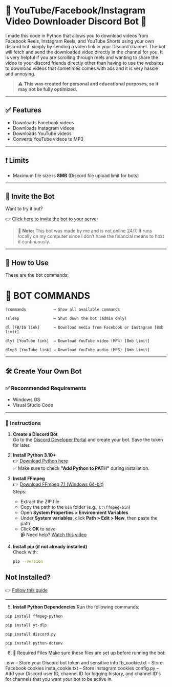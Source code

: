
# 🍵 YouTube/Facebook/Instagram Video Downloader Discord Bot 🍵

I made this code in Python that allows you to download videos from Facebook Reels, Instagram Reels, and YouTube Shorts using your own discord bot. simply by sending a video link in your Discord channel. The bot will fetch and send the downloaded video directly in the channel for you. It is very helpful if you are scrolling through reels and wanting to share the video to your discord friends directly other than having to use the websites to download videos that sometimes comes with ads and it is very hassle and annoying.

> ⚠️ **This was created for personal and educational purposes, so it may not be fully optimized.**

---

## ✅ Features

- Downloads Facebook videos  
- Downloads Instagram videos  
- Downloads YouTube videos  
- Converts YouTube videos to MP3  

---

## ❗ Limits

- Maximum file size is **8MB** (Discord file upload limit for bots)

---

## 🤖 Invite the Bot

Want to try it out?

👉 [Click here to invite the bot to your server](https://discord.com/oauth2/authorize?client_id=1352919755023188021&permissions=1689934340029504&integration_type=0&scope=bot+applications.commands)

> 📝 **Note:** This bot was made by me and is not online 24/7. It runs locally on my computer since I don’t have the financial means to host it continuously.

---

## 🔧 How to Use

These are the bot commands:

# 🤖 BOT COMMANDS
```?commands            → Show all available commands```

```!sleep               → Shut down the bot (admin only)```

```dl [FB/IG link]      → Download media from Facebook or Instagram [8mb limit]```

```dlyt [YouTube link]  → Download YouTube video (MP4) [8mb limit]```

```dlmp3 [YouTube link] → Download YouTube audio (MP3) [8mb limit]```


---

## 🛠️ Create Your Own Bot

### ✅ Recommended Requirements

- Windows OS  
- Visual Studio Code  

---

### 🔧 Instructions

1. **Create a Discord Bot**  
   Go to the [Discord Developer Portal](https://discord.com/developers/applications) and create your bot. Save the token for later.

2. **Install Python 3.10+**  
   👉 [Download Python here](https://www.python.org/downloads/)  
   ✅ Make sure to check **"Add Python to PATH"** during installation.

3. **Install FFmpeg**  
   👉 [Download FFmpeg 7.1 (Windows 64-bit)](https://www.gyan.dev/ffmpeg/builds/)  
   Steps:
   - Extract the ZIP file
   - Copy the path to the `bin` folder (e.g., `C:\ffmpeg\bin`)
   - Open **System Properties > Environment Variables**
   - Under **System variables**, click **Path > Edit > New**, then paste the path
   - Click **OK** to save  
   📹 Need help? [Watch this video](https://www.youtube.com/watch?v=JR36oH35Fgg)

4. **Install pip (if not already installed)**  
   Check with:
   ```bash
   pip --version


## Not Installed?  
👉 [Follow this guide](https://pip.pypa.io/en/stable/installation/)  

---

5. **Install Python Dependencies**
Run the following commands:

  ```pip install ffmpeg-python```
  
  ```pip install yt-dlp```
  
  ```pip install discord.py```
  
  ```pip install python-dotenv```


6.  📁 Required Files
Make sure these files are set up before running the bot:

.env – Store your Discord bot token and sensitive info
fb_cookie.txt – Store Facebook cookies 
insta_cookie.txt – Store Instagram cookies
config.py – Add your Discord user ID, channel ID for logging history, and channel ID's for channels that you want your bot to be active in.


